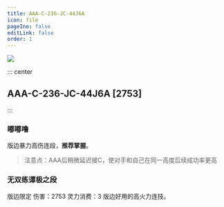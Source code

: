 ```yaml
---
title: AAA-C-236-JC-44J6A
icon: file
pageIno: false
editLink: false
order: 1
---
```



![](https://bu.dusays.com/2023/08/06/64cf9487c20b4.webp)

::: center

## **AAA-C-236-JC-44J6A [2753]**

:::


### 嘟嘟噜
版边暴力高伤连段，**推荐掌握**。
>注意点：AAA后稍微延迟接C，使对手和自己在同一高度后续成功率更高


### 无双练谭极之段
版边限定 伤害：2753 灵力消费：3
版边好用的高火力连技。
